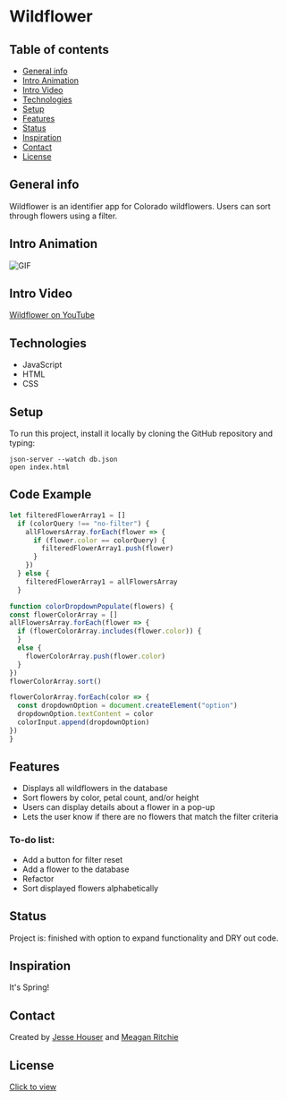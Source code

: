 # Wildflower

## Table of contents
* [General info](#general-info)
* [Intro Animation](#intro-animation)
* [Intro Video](#intro-video)
* [Technologies](#technologies)
* [Setup](#setup)
* [Features](#features)
* [Status](#status)
* [Inspiration](#inspiration)
* [Contact](#contact)
* [License](#license)

## General info
Wildflower is an identifier app for Colorado wildflowers. Users can sort through flowers using a filter. 

## Intro Animation
![GIF](wildflower.gif)

## Intro Video
[Wildflower on YouTube](https://youtu.be/0ivMO83wqtE)

## Technologies
* JavaScript
* HTML
* CSS

## Setup
To run this project, install it locally by cloning the GitHub repository and typing: 
``` 
json-server --watch db.json
open index.html
```
## Code Example
``` js
let filteredFlowerArray1 = []
  if (colorQuery !== "no-filter") {
    allFlowersArray.forEach(flower => { 
      if (flower.color == colorQuery) { 
        filteredFlowerArray1.push(flower)
      }
    })
  } else {
    filteredFlowerArray1 = allFlowersArray
  }
  ```

  ``` js
  function colorDropdownPopulate(flowers) {
  const flowerColorArray = []
  allFlowersArray.forEach(flower => { 
    if (flowerColorArray.includes(flower.color)) {
    }
    else {
      flowerColorArray.push(flower.color)
    }
  })
  flowerColorArray.sort()

  flowerColorArray.forEach(color => {
    const dropdownOption = document.createElement("option")
    dropdownOption.textContent = color 
    colorInput.append(dropdownOption)
  })
}
```

## Features
* Displays all wildflowers in the database
* Sort flowers by color, petal count, and/or height
* Users can display details about a flower in a pop-up 
* Lets the user know if there are no flowers that match the filter criteria

### To-do list:
* Add a button for filter reset
* Add a flower to the database
* Refactor
* Sort displayed flowers alphabetically

## Status
Project is: finished with option to expand functionality and DRY out code.

## Inspiration
It's Spring!

## Contact
Created by [Jesse Houser](https://www.linkedin.com/in/jesseahouser/) and [Meagan Ritchie](https://www.linkedin.com/in/meagan-ritchie-164921204/)

## License 
[Click to view](https://www.gnu.org/licenses/gpl-3.0.en.html)
